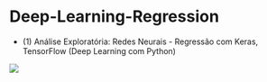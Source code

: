 # Deep-Learning-Regression


- (1) Análise Exploratória: Redes Neurais - Regressão com Keras, TensorFlow (Deep Learning com Python)

<a href="https://www.youtube.com/watch?v=aeb_FqoP1Os&list=PLG10GH7d9-Lsqi_e--n8cDLB5WGRfVU7l" target="_blank"><img src="https://j.gifs.com/nRrn0E.gif"></a>
